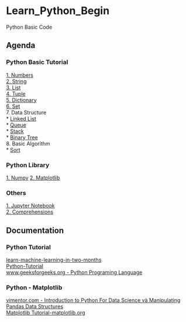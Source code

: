 # Learn_Python_Begin
Python Basic Code

## Agenda
   ### Python Basic Tutorial
   [1. Numbers](https://github.com/ChrisZangNam/Learn_Python_Begin/tree/master/Numbers)\
   [2. String](https://github.com/ChrisZangNam/Learn_Python_Begin/tree/master/String)\
   [3. List](https://github.com/ChrisZangNam/Learn_Python_Begin/tree/master/List)\
   [4. Tuple](https://github.com/ChrisZangNam/Learn_Python_Begin/tree/master/Tuple)\
   [5. Dictionary](https://github.com/ChrisZangNam/Learn_Python_Begin/tree/master/Dictionary)\
   [6. Set](https://github.com/ChrisZangNam/Learn_Python_Begin/tree/master/Set)\
   7. Data Structure\
     * [Linked List](https://github.com/ChrisZangNam/Learn_Python_Begin/tree/master/Linked-List)\
     * [Queue](https://github.com/ChrisZangNam/Learn_Python_Begin/tree/master/Queue)\
     * [Stack](https://github.com/ChrisZangNam/Learn_Python_Begin/tree/master/Stack)\
     * [Binary Tree](https://github.com/ChrisZangNam/Learn_Python_Begin/tree/master/Binary-Tree)\
   8. Basic Algorithm\
     * [Sort](https://github.com/ChrisZangNam/Learn_Python_Begin/tree/master/Algorithm/Sort)

   ### Python Library
   [1. Numpy](https://github.com/ChrisZangNam/Learn_Python_Begin/tree/master/Numpy)
   [2. Matplotlib](https://github.com/ChrisZangNam/Learn_Python_Begin/tree/master/Matplotlib)
   
   ### Others
   [1. Jupyter Notebook](https://github.com/ChrisZangNam/Learn_Python_Begin/tree/master/Jupyter-Notebook)\
   [2. Comprehensions](https://github.com/ChrisZangNam/Learn_Python_Begin/tree/master/Comprehensions)

## Documentation
  
  ### Python Tutorial
 [learn-machine-learning-in-two-months](https://github.com/bangoc123/learn-machine-learning-in-two-months)\
 [Python-Tutorial](https://www.tutorialspoint.com/python/index.htm)\
 [www.geeksforgeeks.org - Python Programing Language](https://www.geeksforgeeks.org/python-programming-language/)
  
  
  ### Python - Matplotlib
  [vimentor.com - Introduction to Python For Data Science và Manipulating Pandas Data Structures](https://vimentor.com/vi/lesson/1-mo-dau-2)\
  [Matplotlib Tutorial-matplotlib.org](https://matplotlib.org/tutorials/index.html)

